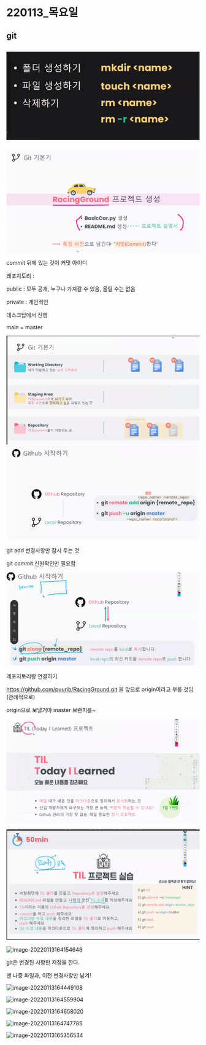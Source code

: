 # 220113_목요일

## git

## ![image-20220113095917505](220113_%EB%AA%A9%EC%9A%94%EC%9D%BC.assets/image-20220113095917505.png)

![image-20220113105626113](220113_%EB%AA%A9%EC%9A%94%EC%9D%BC.assets/image-20220113105626113.png)

commit 뒤에 있는 것이 커밋 아이디



레포지토리 : 

public : 모두 공개, 누구나 가져갈 수 있음, 올릴 수는 없음

private : 개인적인



데스크탑에서 진행

main = master

![image-20220113132021599](220113_%EB%AA%A9%EC%9A%94%EC%9D%BC.assets/image-20220113132021599.png)![image-20220113142616942](220113_%EB%AA%A9%EC%9A%94%EC%9D%BC.assets/image-20220113142616942.png)

git add 변경사항만 잠시 두는 것

git commit 신원확인만 필요함



![image-20220113143751504](220113_%EB%AA%A9%EC%9A%94%EC%9D%BC.assets/image-20220113143751504.png)

레포지토리랑 연결하기

https://github.com/puurib/RacingGround.git 을 앞으로 origin이라고 부를 것임 (관례적으로)

origin으로 보낼거야 master 브랜치를~

![image-20220113143931776](220113_%EB%AA%A9%EC%9A%94%EC%9D%BC.assets/image-20220113143931776.png)

![image-20220113145312287](220113_%EB%AA%A9%EC%9A%94%EC%9D%BC.assets/image-20220113145312287.png)



![image-20220113164154648](220113_%EB%AA%A9%EC%9A%94%EC%9D%BC.assets/image-20220113164154648.png)

git은 변경된 사항만 저장을 한다.

맨 나중 파일과, 이전 변경사항만 남겨!

![image-20220113164449108](220113_%EB%AA%A9%EC%9A%94%EC%9D%BC.assets/image-20220113164449108.png)

![image-20220113164559904](220113_%EB%AA%A9%EC%9A%94%EC%9D%BC.assets/image-20220113164559904.png)

![image-20220113164658020](220113_%EB%AA%A9%EC%9A%94%EC%9D%BC.assets/image-20220113164658020.png)

![image-20220113164747785](220113_%EB%AA%A9%EC%9A%94%EC%9D%BC.assets/image-20220113164747785.png)

![image-20220113165356534](220113_%EB%AA%A9%EC%9A%94%EC%9D%BC.assets/image-20220113165356534.png)